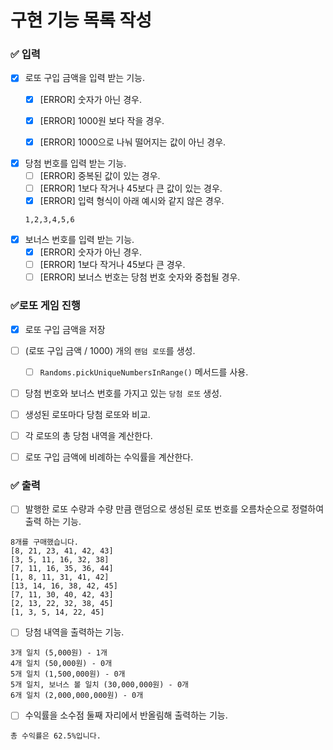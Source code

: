 # 구현 기능 목록 작성

### ✅ 입력

- [x] 로또 구입 금액을 입력 받는 기능.
    - [x] [ERROR] 숫자가 아닌 경우.
    - [x] [ERROR] 1000원 보다 작을 경우.
    - [x] [ERROR] 1000으로 나눠 떨어지는 값이 아닌 경우.
  

- [x] 당첨 번호를 입력 받는 기능.
    - [ ] [ERROR] 중복된 값이 있는 경우.
    - [ ] [ERROR] 1보다 작거나 45보다 큰 값이 있는 경우.
    - [x] [ERROR] 입력 형식이 아래 예시와 같지 않은 경우.
     ```text
     1,2,3,4,5,6
     ```
- [x] 보너스 번호를 입력 받는 기능.
    - [x] [ERROR] 숫자가 아닌 경우.
    - [ ] [ERROR] 1보다 작거나 45보다 큰 경우.
    - [ ] [ERROR] 보너스 번호는 당첨 번호 숫자와 중첩될 경우.

### ✅로또 게임 진행
- [x] 로또 구입 금액을 저장


- [ ] (로또 구입 금액 / 1000) 개의 `랜덤 로또`를 생성.
    - [ ] `Randoms.pickUniqueNumbersInRange()` 메서드를 사용.


- [ ] 당첨 번호와 보너스 번호를 가지고 있는 `당첨 로또` 생성.


- [ ] 생성된 로또마다 당첨 로또와 비교.


- [ ] 각 로또의 총 당첨 내역을 계산한다.


- [ ] 로또 구입 금액에 비례하는 수익률을 계산한다.
### ✅ 출력

- [ ] 발행한 로또 수량과 수량 만큼 랜덤으로 생성된 로또 번호를 오름차순으로 정렬하여 출력 하는 기능.

```text
8개를 구매했습니다.
[8, 21, 23, 41, 42, 43] 
[3, 5, 11, 16, 32, 38] 
[7, 11, 16, 35, 36, 44] 
[1, 8, 11, 31, 41, 42] 
[13, 14, 16, 38, 42, 45] 
[7, 11, 30, 40, 42, 43] 
[2, 13, 22, 32, 38, 45] 
[1, 3, 5, 14, 22, 45]
```

- [ ] 당첨 내역을 출력하는 기능.

```text
3개 일치 (5,000원) - 1개
4개 일치 (50,000원) - 0개
5개 일치 (1,500,000원) - 0개
5개 일치, 보너스 볼 일치 (30,000,000원) - 0개
6개 일치 (2,000,000,000원) - 0개
```

- [ ] 수익률을 소수점 둘째 자리에서 반올림해 출력하는 기능.

```text
총 수익률은 62.5%입니다.
```
